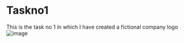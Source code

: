 # Taskno1
This is the task no 1 in which I have created a fictional company logo 
![image](https://github.com/user-attachments/assets/004aeae5-a68d-46e8-a482-a78db1be23f3)
